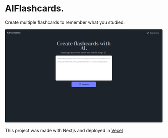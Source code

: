 # AIFlashcards.

Create multiple flashcards to remember what you studied.

![AI Flashcards](./public/demo.png)

This project was made with Nextjs and deployed in [Vecel](https://www.vercel.com)
